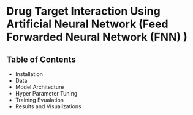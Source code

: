# Drug Target Interaction Using Artificial Neural Network (Feed Forwarded Neural Network (FNN) )

## Table of Contents
- Installation
- Data
- Model Architecture
- Hyper Parameter Tuning
- Training Evualation
- Results and Visualizations
